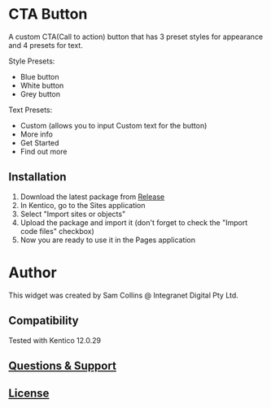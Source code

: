 # CTA Button
A custom CTA(Call to action) button that has 3 preset styles for appearance and 4 presets for text.

Style Presets:
  - Blue button
  - White button
  - Grey button
  
Text Presets:
  - Custom (allows you to input Custom text for the button)
  - More info
  - Get Started
  - Find out more
  
## Installation
 1. Download the latest package from [Release](https://github.com/IntegranetSam/K12_Integranet_WebPart_CTAButton/releases)
 2. In Kentico, go to the Sites application
 3. Select "Import sites or objects"
 4. Upload the package and import it (don't forget to check the "Import code files" checkbox)
 5. Now you are ready to use it in the Pages application
 
 # Author
This widget was created by Sam Collins @ Integranet Digital Pty Ltd.


## Compatibility
Tested with Kentico 12.0.29

## [Questions & Support](https://github.com/IntegranetSam/K12_Integranet_WebPart_CTAButton/blob/main/README.md)

## [License](https://raw.githubusercontent.com/IntegranetSam/K12_Integranet_WebPart_CTAButton/main/LICENSE)

